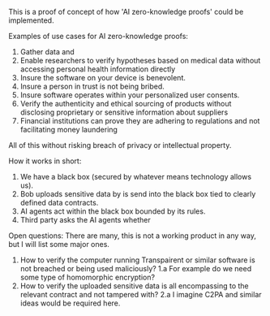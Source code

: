 This is a proof of concept of how 'AI zero-knowledge proofs' could be implemented.

Examples of use cases for AI zero-knowledge proofs:
1. Gather data and 
2. Enable researchers to verify hypotheses based on medical data without accessing personal health information directly
3. Insure the software on your device is benevolent.
4. Insure a person in trust is not being bribed.
5. Insure software operates within your personalized user consents.
6. Verify the authenticity and ethical sourcing of products without disclosing proprietary or sensitive information about suppliers
7. Financial institutions can prove they are adhering to regulations and not facilitating money laundering

All of this without risking breach of privacy or intellectual property.

How it works in short:
1. We have a black box (secured by whatever means technology allows us).
2. Bob uploads sensitive data by is send into the black box tied to clearly defined data contracts.
3. AI agents act within the black box bounded by its rules.
4. Third party asks the AI agents whether 

Open questions:
There are many, this is not a working product in any way, but I will list some major ones.
1. How to verify the computer running Transpairent or similar software is not breached or being used maliciously?
1.a For example do we need some type of homomorphic encryption?
2. How to verify the uploaded sensitive data is all encompassing to the relevant contract and not tampered with?
2.a I imagine C2PA and similar ideas would be required here.
